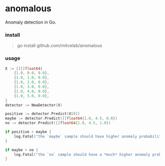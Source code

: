 # anomalous
Anomaly detection in Go.

### install
> go install github.com/mitcelab/anomalous

### usage
```go
X := [][]float64{
	{1.0, 0.0, 0.0},
	{1.0, 1.0, 0.0},
	{1.0, 2.0, 0.0},
	{1.0, 3.0, 0.0},
	{1.0, 4.0, 0.0},
	{1.0, 5.0, 0.0},
}
detector := NewDetector(X)

positive := detector.Predict(X[0])
maybe := detector.Predict([]float64{1.0, 4.5, 0.0})
no := detector.Predict([]float64{1.0, 4.5, 1.0})

if positive > maybe {
	log.Fatal("the `maybe` sample should have higher anomaly probability")
}

if maybe > no {
	log.Fatal("the `no` sample should have a *much* higher anomaly probability")
}
```
